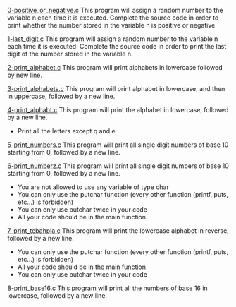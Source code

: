 [0-positive_or_negative.c](./0-positive_or_negative.c)
This program will assign a random number to the variable n each time it is executed. Complete the source code in order to print whether the number stored in the variable n is positive or negative.  

[1-last_digit.c](./1-last_digit.c)
This program will assign a random number to the variable n each time it is executed. Complete the source code in order to print the last digit of the number stored in the variable n.  

[2-print_alphabet.c](./2-print_alphabet.c)
This program will print alphabets in lowercase followed by new line.

[3-print_alphabets.c](./3-print_alphabets.c)
This program will print alphabet in lowercase, and then in uppercase, followed by a new line.

[4-print_alphabt.c](./4-print_alphabt.c)
This program will print the alphabet in lowercase, followed by a new line.  
- Print all the letters except q and e

[5-print_numbers.c](./5-print_numbers.c)
This program will print all single digit numbers of base 10 starting from 0, followed by a new line.

[6-print_numberz.c](./6-print_numberz.c)
This program will print all single digit numbers of base 10 starting from 0, followed by a new line.
- You are not allowed to use any variable of type char
- You can only use the putchar function (every other function (printf, puts, etc…) is forbidden)
- You can only use putchar twice in your code
- All your code should be in the main function

[7-print_tebahpla.c](./7-print_tebahpla.c)
This program will print the lowercase alphabet in reverse, followed by a new line.
- You can only use the putchar function (every other function (printf, puts, etc…) is forbidden)
- All your code should be in the main function
- You can only use putchar twice in your code

[8-print_base16.c](./8-print_base16.c)
This program will print all the numbers of base 16 in lowercase, followed by a new line.



